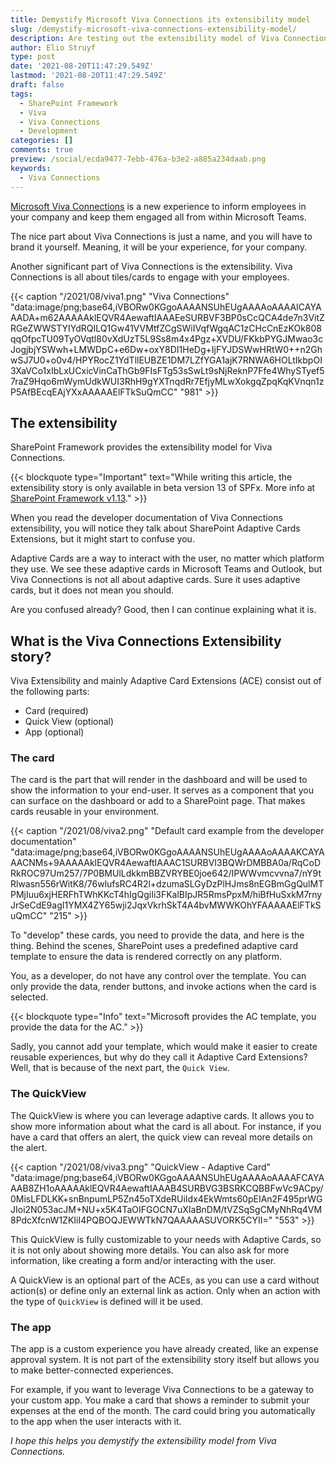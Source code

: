 ```yaml
---
title: Demystify Microsoft Viva Connections its extensibility model
slug: /demystify-microsoft-viva-connections-extensibility-model/
description: Are testing out the extensibility model of Viva Connections but are a bit confused about all the components? Read this article to get a better understanding.
author: Elio Struyf
type: post
date: '2021-08-20T11:47:29.549Z'
lastmod: '2021-08-20T11:47:29.549Z'
draft: false
tags:
  - SharePoint Framework
  - Viva
  - Viva Connections
  - Development
categories: []
comments: true
preview: /social/ecda9477-7ebb-476a-b3e2-a885a234daab.png
keywords:
  - Viva Connections
---
```


[Microsoft Viva Connections](https://www.microsoft.com/en-us/microsoft-viva) is a new experience to inform employees in your company and keep them engaged all from within Microsoft Teams. 

The nice part about Viva Connections is just a name, and you will have to brand it yourself. Meaning, it will be your experience, for your company.

Another significant part of Viva Connections is the extensibility. Viva Connections is all about tiles/cards to engage with your employees.

{{< caption "/2021/08/viva1.png" "Viva Connections"  "data:image/png;base64,iVBORw0KGgoAAAANSUhEUgAAAAoAAAAICAYAAADA+m62AAAAAklEQVR4AewaftIAAAEeSURBVF3BP0sCcQCA4de7n3VitZRGeZWWSTYIYdRQILQ1Gw41VVMtfZCgSWiIVqfWgqAC1zCHcCnEzKOk808qqOfpcTU09TyOVqtl80vXdUzT5L9Ss8m4x4Pgz+XVDU/FKkbPYGJMwao3cJogjbjYSWwh+LMWDpC+e6Dw+oxY8DI1HeDg+IjFYJDSWwHRtW0++n2GhwSJ7U0+o0v4/HPYRocZ1YdTllEUBZE1DM7LZfYGA1ajK7RNWA6HOLtIkbpOI3XaVCo1xIbLxUCxicVinCaThGb9FIsFTg53sSwLt9sNjReknP7Ffe4WhySTyef57raZ9Hqo6mWymUdkWUI3RhH9gYXTnqdRr7EfjyMLwXokgqZpqKqKVnqn1zP5AfBEcqEAjYXxAAAAAElFTkSuQmCC" "981" >}}

## The extensibility

SharePoint Framework provides the extensibility model for Viva Connections. 

{{< blockquote type="Important" text="While writing this article, the extensibility story is only available in beta version 13 of SPFx. More info at [SharePoint Framework v1.13](https://docs.microsoft.com/en-us/sharepoint/dev/spfx/release-1.13)." >}}

When you read the developer documentation of Viva Connections extensibility, you will notice they talk about SharePoint Adaptive Cards Extensions, but it might start to confuse you.

Adaptive Cards are a way to interact with the user, no matter which platform they use. We see these adaptive cards in Microsoft Teams and Outlook, but Viva Connections is not all about adaptive cards. Sure it uses adaptive cards, but it does not mean you should. 

Are you confused already? Good, then I can continue explaining what it is.

## What is the Viva Connections Extensibility story?

Viva Extensibility and mainly Adaptive Card Extensions (ACE) consist out of the following parts:

- Card (required)
- Quick View (optional)
- App (optional)

### The card

The card is the part that will render in the dashboard and will be used to show the information to your end-user. It serves as a component that you can surface on the dashboard or add to a SharePoint page. That makes cards reusable in your environment.

{{< caption "/2021/08/viva2.png" "Default card example from the developer documentation"  "data:image/png;base64,iVBORw0KGgoAAAANSUhEUgAAAAoAAAAKCAYAAACNMs+9AAAAAklEQVR4AewaftIAAAC1SURBVI3BQWrDMBBA0a/RqCoDRkROC97Um257/7P0BMUlLdkkmBBZVRYBE0joe642/IPWWvmcvvna7/nY9tRlwasn556rWitK8/76wlufsRC4R2l+dzumaSLGyDzPlHJms8nEGBmGgQulMTPMjIuu6xjHERFhTWhKKcT4hIgQgiIi3FKalBIpJR5RmsPpxM/hiBfHuSxkM7rnyJrSeCdE9agI1YMX4ZY65wji2JqxVkrhSkT4A4bvMWWKOhYFAAAAAElFTkSuQmCC" "215" >}}

To "develop" these cards, you need to provide the data, and here is the thing. Behind the scenes, SharePoint uses a predefined adaptive card template to ensure the data is rendered correctly on any platform.

You, as a developer, do not have any control over the template. You can only provide the data, render buttons, and invoke actions when the card is selected.

{{< blockquote type="Info" text="Microsoft provides the AC template, you provide the data for the AC." >}}

Sadly, you cannot add your template, which would make it easier to create reusable experiences, but why do they call it Adaptive Card Extensions? Well, that is because of the next part, the `Quick View`.

### The QuickView

The QuickView is where you can leverage adaptive cards. It allows you to show more information about what the card is all about. For instance, if you have a card that offers an alert, the quick view can reveal more details on the alert.

{{< caption "/2021/08/viva3.png" "QuickView - Adaptive Card"  "data:image/png;base64,iVBORw0KGgoAAAANSUhEUgAAAAoAAAAFCAYAAAB8ZH1oAAAAAklEQVR4AewaftIAAAB4SURBVG3BSRKCQBBFwVc9ACpy/0MisLFDLKK+snBnpumLP5Zn45oTXdeRUiIdx4EkWmts60pEIAn2F495prWGJIoi2N053acJM+NU+x5K4TaOIFGOCN7uXIaBnDM/tVZSqSgCMyNhRq4VM8PdcXfcnW1ZKIiI4PQBOQJEWWTkN7QAAAAASUVORK5CYII=" "553" >}}

This QuickView is fully customizable to your needs with Adaptive Cards, so it is not only about showing more details. You can also ask for more information, like creating a form and/or interacting with the user.

A QuickView is an optional part of the ACEs, as you can use a card without action(s) or define only an external link as action. Only when an action with the type of `QuickView` is defined will it be used. 

### The app

The app is a custom experience you have already created, like an expense approval system. It is not part of the extensibility story itself but allows you to make better-connected experiences.

For example, if you want to leverage Viva Connections to be a gateway to your custom app. You make a card that shows a reminder to submit your expenses at the end of the month. The card could bring you automatically to the app when the user interacts with it.

*I hope this helps you demystify the extensibility model from Viva Connections.*
